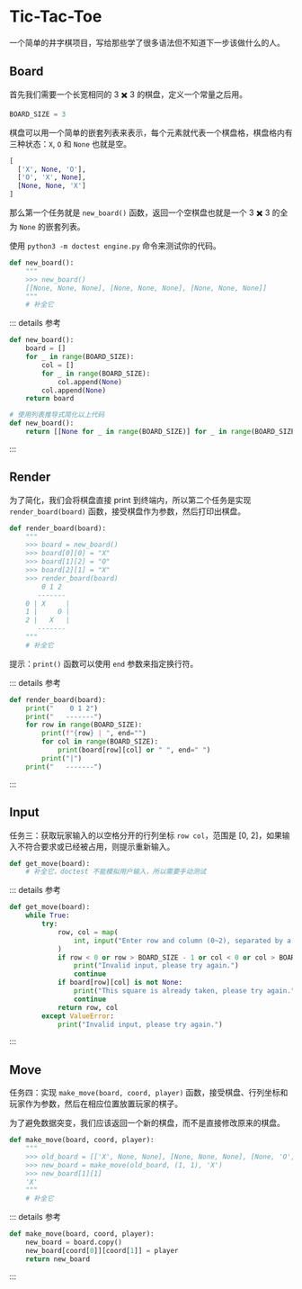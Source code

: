 # Tic-Tac-Toe

一个简单的井字棋项目，写给那些学了很多语法但不知道下一步该做什么的人。

## Board

首先我们需要一个长宽相同的 3 ✖️ 3 的棋盘，定义一个常量之后用。

```py
BOARD_SIZE = 3
```

棋盘可以用一个简单的嵌套列表来表示，每个元素就代表一个棋盘格，棋盘格内有三种状态：`X`, `O` 和 `None` 也就是空。

```py
[
  ['X', None, 'O'],
  ['O', 'X', None],
  [None, None, 'X']
]
```

那么第一个任务就是 `new_board()` 函数，返回一个空棋盘也就是一个 3 ✖️ 3 的全为 `None` 的嵌套列表。

使用 `python3 -m doctest engine.py` 命令来测试你的代码。

```py
def new_board():
    """
    >>> new_board()
    [[None, None, None], [None, None, None], [None, None, None]]
    """
    # 补全它
```

::: details 参考

```py
def new_board():
    board = []
    for _ in range(BOARD_SIZE):
        col = []
        for _ in range(BOARD_SIZE):
            col.append(None)
        col.append(None)
    return board

# 使用列表推导式简化以上代码
def new_board():
    return [[None for _ in range(BOARD_SIZE)] for _ in range(BOARD_SIZE)]
```

:::

## Render

为了简化，我们会将棋盘直接 print 到终端内，所以第二个任务是实现 `render_board(board)` 函数，接受棋盘作为参数，然后打印出棋盘。

```py
def render_board(board):
    """
    >>> board = new_board()
    >>> board[0][0] = "X"
    >>> board[1][2] = "O"
    >>> board[2][1] = "X"
    >>> render_board(board)
        0 1 2
       -------
    0 | X     |
    1 |     O |
    2 |   X   |
       -------
    """
    # 补全它
```

提示：`print()` 函数可以使用 `end` 参数来指定换行符。

::: details 参考

```py
def render_board(board):
    print("    0 1 2")
    print("   -------")
    for row in range(BOARD_SIZE):
        print(f"{row} | ", end="")
        for col in range(BOARD_SIZE):
            print(board[row][col] or " ", end=" ")
        print("|")
    print("   -------")
```

:::

## Input

任务三：获取玩家输入的以空格分开的行列坐标 `row col`，范围是 [0, 2]，如果输入不符合要求或已经被占用，则提示重新输入。

```py
def get_move(board):
    # 补全它，doctest 不能模拟用户输入，所以需要手动测试
```

::: details 参考

```py
def get_move(board):
    while True:
        try:
            row, col = map(
                int, input("Enter row and column (0~2), separated by a space: ").split()
            )
            if row < 0 or row > BOARD_SIZE - 1 or col < 0 or col > BOARD_SIZE - 1:
                print("Invalid input, please try again.")
                continue
            if board[row][col] is not None:
                print("This square is already taken, please try again.")
                continue
            return row, col
        except ValueError:
            print("Invalid input, please try again.")
```

:::

## Move

任务四：实现 `make_move(board, coord, player)` 函数，接受棋盘、行列坐标和玩家作为参数，然后在相应位置放置玩家的棋子。

为了避免数据突变，我们应该返回一个新的棋盘，而不是直接修改原来的棋盘。

```py
def make_move(board, coord, player):
    """
    >>> old_board = [['X', None, None], [None, None, None], [None, 'O', 'O']]
    >>> new_board = make_move(old_board, (1, 1), 'X')
    >>> new_board[1][1]
    'X'
    """
    # 补全它
```

::: details 参考

```py
def make_move(board, coord, player):
    new_board = board.copy()
    new_board[coord[0]][coord[1]] = player
    return new_board
```

:::
